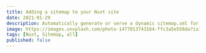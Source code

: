 ```yaml
---
title: Adding a sitemap to your Nuxt site
date: 2021-01-29
description: Automatically generate or serve a dynamic sitemap.xml for your Nuxt projects!
image: https://images.unsplash.com/photo-1477013743164-ffc3a5e556da?ixid=MXwxMjA3fDB8MHxwaG90by1wYWdlfHx8fGVufDB8fHw%3D&ixlib=rb-1.2.1&auto=format&fit=crop&w=2550&q=80
tags: [Nuxt, Sitemap, all]
published: false
---
```

